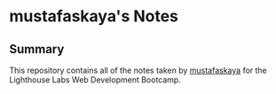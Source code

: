 # mustafaskaya's Notes
## Summary 

This repository contains all of the notes taken by [mustafaskaya](https://github.com/MustafaSKaya) for the Lighthouse Labs Web Development Bootcamp.
